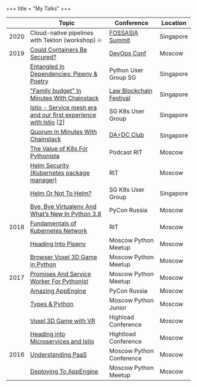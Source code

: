 +++
title = "My Talks"
+++

|      | Topic                                                                                                                                                                                                          | Conference                                      | Location  |
|------|----------------------------------------------------------------------------------------------------------------------------------------------------------------------------------------------------------------|-------------------------------------------------|-----------|
| 2020 | Cloud-native pipelines with Tekton (workshop) 🔥                                                                                                                                                               | [FOSSASIA Summit](https://summit.fossasia.org/) | Singapore |
| 2019 | [Could Containers Be Secured?](https://www.youtube.com/watch?v=QltHmfevCo8&list=PLtFn4-Uxnqyn2ZnJ8iaCBTvTzuMvnGQeb&index=16)                                                                                   | [DevOps Conf](https://devopsconf.io/)           | Moscow    |
|      | [Entangled In Dependencies: Pipenv & Poetry](https://speakerdeck.com/hayorov/entangled-in-dependencies-pipenv-and-poetry)                                                                                      | Python User Group SG                            | Singapore |
|      | ["Family budget" In Minutes With Chainstack](https://speakerdeck.com/hayorov/family-budget-in-minutes-with-chainstack)                                                                                         | [Law Blockchain Festival](https://www.meetup.com/Legal-Technology-Singapore/events/261249518/)                                 | Singapore |
|      | [Istio - Service mesh era and our first experience with Istio](https://speakerdeck.com/hayorov/welcome-to-the-service-mesh-era) [[2](https://www.meetup.com/Singapore-Kubernetes-User-Group/events/259948393)] | SG K8s User Group                               | Singapore |
|      | [Quorum In Minutes With Chainstack](https://speakerdeck.com/hayorov/quorum-in-minutes-with-chainstack)                                                                                                         | [DA⚡️DC Club](https://dappsdev.org/blog/2019-04-12-dapps-dev-club-4th-session-roundup/)                                    | Singapore |
|      | [The Value of K8s For Pythonista](https://www.youtube.com/watch?v=Hzpp9SLKCWM&list=PLtFn4-Uxnqyn2ZnJ8iaCBTvTzuMvnGQeb&index=4)                                                                                 | Podcast RIT                            | Moscow    |
|      | [Helm Security (Kubernetes package manager)](https://www.youtube.com/watch?v=_8zNTJ1_R5I&list=PLtFn4-Uxnqyn2ZnJ8iaCBTvTzuMvnGQeb&index=4)                                                                      | RIT                                             | Moscow    |
|      | [Helm Or Not To Helm?](https://www.youtube.com/watch?v=T1YkO1K__eA&list=PLtFn4-Uxnqyn2ZnJ8iaCBTvTzuMvnGQeb&index=2)                                                                                            | SG K8s User Group                               | Singapore |
|      | [Bye, Bye Virtualenv And What’s New In Python 3.8](https://www.youtube.com/watch?v=L2OpzwloTDI&list=PLtFn4-Uxnqyn2ZnJ8iaCBTvTzuMvnGQeb&index=15)                                                               | PyCon Russia                                    | Moscow    |
| 2018 | [Fundamentals of Kubernetes Network](https://www.youtube.com/watch?v=T1YkO1K__eA&list=PLtFn4-Uxnqyn2ZnJ8iaCBTvTzuMvnGQeb&index=2&)                                                                             | RIT                                             | Moscow    |
|      | [Heading Into Pipenv](https://www.youtube.com/watch?v=JNT1u3Ri3YY&list=PLtFn4-Uxnqyn2ZnJ8iaCBTvTzuMvnGQeb&index=8)                                                                                             | Moscow Python Meetup                            | Moscow    |
|      | [Browser Voxel 3D Game in Python](https://www.youtube.com/watch?v=WIIRiT1NfQ0&list=PLtFn4-Uxnqyn2ZnJ8iaCBTvTzuMvnGQeb&index=11)                                                                                | Moscow Python Meetup                            | Moscow    |
| 2017 | [Promises And Service Worker For Pythonist](https://www.youtube.com/watch?v=h5BpiDyC9rk&list=PLtFn4-Uxnqyn2ZnJ8iaCBTvTzuMvnGQeb&index=2)                                                                       | Moscow Python Meetup                            | Moscow    |
|      | [Amazing AppEngine](https://www.youtube.com/watch?v=8RZgIcEpSHA&list=PLtFn4-Uxnqyn2ZnJ8iaCBTvTzuMvnGQeb&index=9)                                                                                               | PyCon Russia                                    | Moscow    |
|      | [Types & Python](https://www.youtube.com/watch?v=kHrt-8b3f2E&list=PLtFn4-Uxnqyn2ZnJ8iaCBTvTzuMvnGQeb&index=10)                                                                                                 | Moscow Python Junior                              | Moscow    |
|      | [Voxel 3D Game with VR](https://www.youtube.com/watch?v=WIIRiT1NfQ0&list=PLtFn4-Uxnqyn2ZnJ8iaCBTvTzuMvnGQeb&index=11)                                                                                          | Highload Conference                             | Moscow    |
|      | [Heading into Microservices and Istio](https://www.youtube.com/watch?v=RyMAwQD85bU&list=PLtFn4-Uxnqyn2ZnJ8iaCBTvTzuMvnGQeb&index=6)                                                                            | Hightload Conference                            | Moscow    |
| 2016 | [Understanding PaaS](https://www.youtube.com/watch?v=wTKjfwnqKnA&list=PLtFn4-Uxnqyn2ZnJ8iaCBTvTzuMvnGQeb&index=5)                                                                                              | Moscow Python Conference                        | Moscow    |
|      | [Deploying To AppEngine](https://www.youtube.com/watch?v=wHrD-WVEK6I&list=PLtFn4-Uxnqyn2ZnJ8iaCBTvTzuMvnGQeb&index=13)                                                                                         | Moscow Python Meetup                           | Moscow    |
